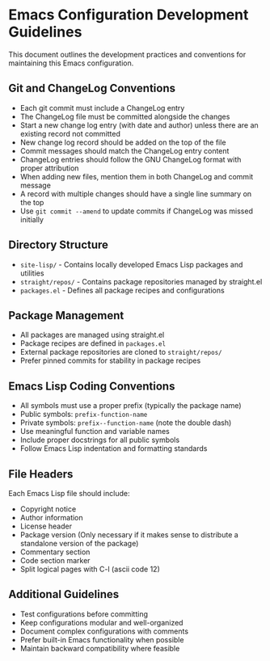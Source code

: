 # Emacs Configuration Development Guidelines

This document outlines the development practices and conventions for maintaining this Emacs configuration.

## Git and ChangeLog Conventions

- Each git commit must include a ChangeLog entry
- The ChangeLog file must be committed alongside the changes
- Start a new change log entry (with date and author) unless there are an existing record not committed
- New change log record should be added on the top of the file
- Commit messages should match the ChangeLog entry content
- ChangeLog entries should follow the GNU ChangeLog format with proper attribution
- When adding new files, mention them in both ChangeLog and commit message
- A record with multiple changes should have a single line summary on the top
- Use `git commit --amend` to update commits if ChangeLog was missed initially

## Directory Structure

- `site-lisp/` - Contains locally developed Emacs Lisp packages and utilities
- `straight/repos/` - Contains package repositories managed by straight.el
- `packages.el` - Defines all package recipes and configurations

## Package Management

- All packages are managed using straight.el
- Package recipes are defined in `packages.el`
- External package repositories are cloned to `straight/repos/`
- Prefer pinned commits for stability in package recipes

## Emacs Lisp Coding Conventions

- All symbols must use a proper prefix (typically the package name)
- Public symbols: `prefix-function-name`
- Private symbols: `prefix--function-name` (note the double dash)
- Use meaningful function and variable names
- Include proper docstrings for all public symbols
- Follow Emacs Lisp indentation and formatting standards

## File Headers

Each Emacs Lisp file should include:
- Copyright notice
- Author information
- License header
- Package version (Only necessary if it makes sense to distribute a standalone version of the package)
- Commentary section
- Code section marker
- Split logical pages with C-l (ascii code 12)

## Additional Guidelines

- Test configurations before committing
- Keep configurations modular and well-organized
- Document complex configurations with comments
- Prefer built-in Emacs functionality when possible
- Maintain backward compatibility where feasible
